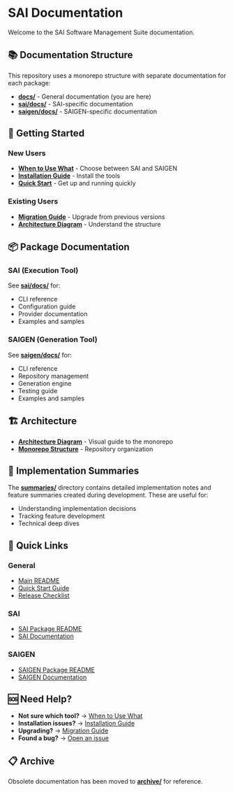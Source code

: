 # SAI Documentation

Welcome to the SAI Software Management Suite documentation.

## 📚 Documentation Structure

This repository uses a monorepo structure with separate documentation for each package:

- **[docs/](.)** - General documentation (you are here)
- **[sai/docs/](../sai/docs/)** - SAI-specific documentation
- **[saigen/docs/](../saigen/docs/)** - SAIGEN-specific documentation

## 🚀 Getting Started

### New Users
- **[When to Use What](when-to-use-what.md)** - Choose between SAI and SAIGEN
- **[Installation Guide](installation.md)** - Install the tools
- **[Quick Start](../QUICK-START.md)** - Get up and running quickly

### Existing Users
- **[Migration Guide](MIGRATION.md)** - Upgrade from previous versions
- **[Architecture Diagram](architecture-diagram.md)** - Understand the structure

## 📦 Package Documentation

### SAI (Execution Tool)
See **[sai/docs/](../sai/docs/)** for:
- CLI reference
- Configuration guide
- Provider documentation
- Examples and samples

### SAIGEN (Generation Tool)
See **[saigen/docs/](../saigen/docs/)** for:
- CLI reference
- Repository management
- Generation engine
- Testing guide
- Examples and samples

## 🏗️ Architecture

- **[Architecture Diagram](architecture-diagram.md)** - Visual guide to the monorepo
- **[Monorepo Structure](../MONOREPO.md)** - Repository organization

## 📝 Implementation Summaries

The **[summaries/](summaries/)** directory contains detailed implementation notes and feature summaries created during development. These are useful for:
- Understanding implementation decisions
- Tracking feature development
- Technical deep dives

## 🔗 Quick Links

### General
- [Main README](../README.md)
- [Quick Start Guide](../QUICK-START.md)
- [Release Checklist](../RELEASE-CHECKLIST.md)

### SAI
- [SAI Package README](../sai/README.md)
- [SAI Documentation](../sai/docs/)

### SAIGEN
- [SAIGEN Package README](../saigen/README.md)
- [SAIGEN Documentation](../saigen/docs/)

## 🆘 Need Help?

- **Not sure which tool?** → [When to Use What](when-to-use-what.md)
- **Installation issues?** → [Installation Guide](installation.md)
- **Upgrading?** → [Migration Guide](MIGRATION.md)
- **Found a bug?** → [Open an issue](https://github.com/example42/sai-python/issues)

## 📋 Archive

Obsolete documentation has been moved to **[archive/](archive/)** for reference.
